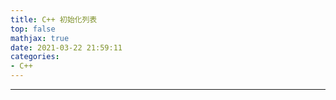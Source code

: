 ```yaml
---
title: C++ 初始化列表
top: false
mathjax: true
date: 2021-03-22 21:59:11
categories:
- C++
---
```


-----
